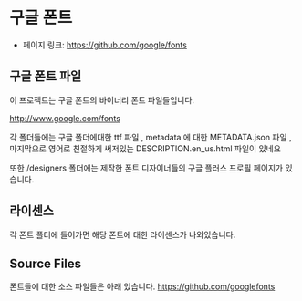 ﻿# 구글 폰트 

- 페이지 링크: https://github.com/google/fonts

## 구글 폰트 파일

이 프로젝트는 구글 폰트의 바이너리 폰트 파일들입니다.


http://www.google.com/fonts



각 폴더들에는 구글 폴더에대한 ttf 파일 , metadata 에 대한 METADATA.json 파일 , 마지막으로 영어로 
친절하게 써저있는 DESCRIPTION.en_us.html 파일이 있네요

또한  /designers 폴더에는 제작한  폰트 디자이너들의 구글 플러스 프로필 페이지가 있습니다.

## 라이센스
각 폰트 폴더에 들어가면 해당 폰트에 대한 라이센스가 나와있습니다.


## Source Files
폰트들에 대한 소스 파일들은 아래 있습니다.
https://github.com/googlefonts
